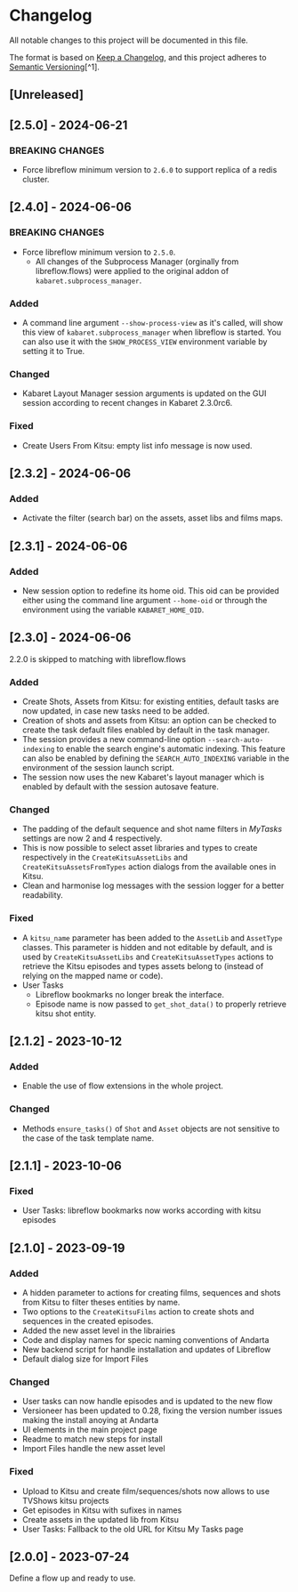 # Changelog

All notable changes to this project will be documented in this file.

The format is based on [Keep a Changelog](https://keepachangelog.com/en/1.0.0/),
and this project adheres to [Semantic Versioning](https://semver.org/spec/v2.0.0.html)[^1].

<!---
Types of changes

- Added for new features.
- Changed for changes in existing functionality.
- Deprecated for soon-to-be removed features.
- Removed for now removed features.
- Fixed for any bug fixes.
- Security in case of vulnerabilities.

-->

## [Unreleased]

## [2.5.0] - 2024-06-21

### BREAKING CHANGES

* Force libreflow minimum version to `2.6.0` to support replica of a redis cluster.

## [2.4.0] - 2024-06-06

### BREAKING CHANGES

* Force libreflow minimum version to `2.5.0`.
  * All changes of the Subprocess Manager (orginally from libreflow.flows) were applied to the original addon of `kabaret.subprocess_manager`.

### Added

* A command line argument `--show-process-view` as it's called, will show this view of `kabaret.subprocess_manager` when libreflow is started. You can also use it with the `SHOW_PROCESS_VIEW` environment variable by setting it to True.

### Changed

* Kabaret Layout Manager session arguments is updated on the GUI session according to recent changes in Kabaret 2.3.0rc6.

### Fixed

* Create Users From Kitsu: empty list info message is now used.

## [2.3.2] - 2024-06-06

### Added

* Activate the filter (search bar) on the assets, asset libs and films maps.

## [2.3.1] - 2024-06-06

### Added

* New session option to redefine its home oid. This oid can be provided either using the command line argument `--home-oid` or through the environment using the variable `KABARET_HOME_OID`.

## [2.3.0] - 2024-06-06

2.2.0 is skipped to matching with libreflow.flows

### Added

* Create Shots, Assets from Kitsu: for existing entities, default tasks are now updated, in case new tasks need to be added.
* Creation of shots and assets from Kitsu: an option can be checked to create the task default files enabled by default in the task manager.
* The session provides a new command-line option `--search-auto-indexing` to enable the search engine's automatic indexing. This feature can also be enabled by defining the `SEARCH_AUTO_INDEXING` variable in the environment of the session launch script.
* The session now uses the new Kabaret's layout manager which is enabled by default with the session autosave feature.

### Changed

* The padding of the default sequence and shot name filters in *MyTasks* settings are now 2 and 4 respectively.
* This is now possible to select asset libraries and types to create respectively in the `CreateKitsuAssetLibs` and `CreateKitsuAssetsFromTypes` action dialogs from the available ones in Kitsu.
* Clean and harmonise log messages with the session logger for a better readability.

### Fixed

* A `kitsu_name` parameter has been added to the `AssetLib` and `AssetType` classes. This parameter is hidden and not editable by default, and is used by `CreateKitsuAssetLibs` and `CreateKitsuAssetTypes` actions to retrieve the Kitsu episodes and types assets belong to (instead of relying on the mapped name or code).
* User Tasks
  * Libreflow bookmarks no longer break the interface.
  * Episode name is now passed to `get_shot_data()` to properly retrieve kitsu shot entity.

## [2.1.2] - 2023-10-12

### Added

* Enable the use of flow extensions in the whole project.

### Changed

* Methods `ensure_tasks()` of `Shot` and `Asset` objects are not sensitive to the case of the task template name.

## [2.1.1] - 2023-10-06

### Fixed

* User Tasks: libreflow bookmarks now works according with kitsu episodes

## [2.1.0] - 2023-09-19

### Added

* A hidden parameter to actions for creating films, sequences and shots from Kitsu to filter theses entities by name.
* Two options to the `CreateKitsuFilms` action to create shots and sequences in the created episodes.
* Added the new asset level in the librairies
* Code and display names for specic naming conventions of Andarta
* New backend script for handle installation and updates of Libreflow
* Default dialog size for Import Files

### Changed

* User tasks can now handle episodes and is updated to the new flow
* Versioneer has been updated to 0.28, fixing the version number issues making the install anoying at Andarta
* UI elements in the main project page
* Readme to match new steps for install
* Import Files handle the new asset level

### Fixed

* Upload to Kitsu and create film/sequences/shots now allows to use TVShows kitsu projects
* Get episodes in Kitsu with sufixes in names
* Create assets in the updated lib from Kitsu
* User Tasks: Fallback to the old URL for Kitsu My Tasks page

## [2.0.0] - 2023-07-24

Define a flow up and ready to use.
